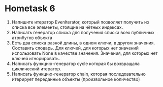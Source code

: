 # Hometask 6

1. Напишите итератор EvenIterator, который позволяет получить из списка все элементы,
стоящие на чётных индексах.
2. Написать генератор списка для получения списка всех публичных атрибутов объекта
3. Есть два списка разной длины, в одном ключи, в другом значения. Составить словарь. Для
ключей, для которых нет значений использовать None в качестве значения. Значения, для
которых нет ключей игнорировать.
4. Написать функцию-генератор cycle которая бы возвращала циклический итератор.
5. Написать функцию-генератор chain, которая последовательно итерирует переданные объекты
(произвольное количество)